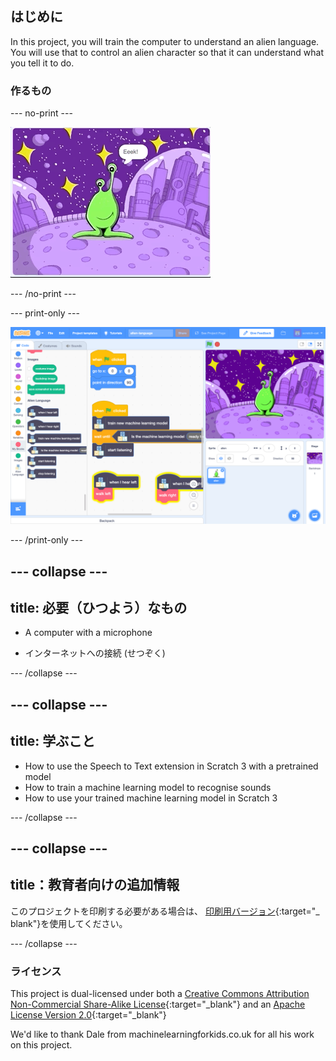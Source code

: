 ## はじめに

In this project, you will train the computer to understand an alien language. You will use that to control an alien character so that it can understand what you tell it to do.

### 作るもの

--- no-print ---

![新しい単語「Eeek」と「Bop」で左右に動くエイリアン](images/journey.gif)

--- /no-print ---

--- print-only ---

![Overview of entire Scratch project](images/test-new-blocks.png)

--- /print-only ---

--- collapse ---
---
title: 必要（ひつよう）なもの
---

+ A computer with a microphone

+ インターネットへの接続 (せつぞく)

--- /collapse ---

--- collapse ---
---
title: 学ぶこと
---
+ How to use the Speech to Text extension in Scratch 3 with a pretrained model
+ How to train a machine learning model to recognise sounds
+ How to use your trained machine learning model in Scratch 3

--- /collapse ---

--- collapse ---
---
title：教育者向けの追加情報
---

このプロジェクトを印刷する必要がある場合は、 [印刷用バージョン](https://projects.raspberrypi.org/en/projects/alien-language/print){:target="_ blank"}を使用してください。

--- /collapse ---

### ライセンス

This project is dual-licensed under both a [Creative Commons Attribution Non-Commercial Share-Alike License](http://creativecommons.org/licenses/by-nc-sa/4.0/){:target="_blank"} and an [Apache License Version 2.0](http://www.apache.org/licenses/LICENSE-2.0){:target="_blank"}

We'd like to thank Dale from machinelearningforkids.co.uk for all his work on this project.
